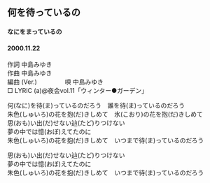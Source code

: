 ## 何を待っているの
#### なにをまっているの
#### 2000.11.22


作詞     中島みゆき　　　　　   
作曲      中島みゆき  　　　   
編曲 (Ver.) 　　　　
唄     中島みゆき     
□ LYRIC (a)@夜会vol.11「ウィンター●ガーデン」   
   
何(なに)を待(ま)っているのだろう　誰を待(ま)っているのだろう   
朱色(しゅいろ)の花を抱(だ)きしめて　氷(こおり)の花を抱(だ)きしめて   
思(おも)い出(だ)せない辿(たど)りつけない   
夢の中では憶(おぼ)えてたのに   
朱色(しゅいろ)の花を抱(だ)きしめて　いつまで待(ま)っているのだろう   
   
思(おも)い出(だ)せない辿(たど)りつけない   
夢の中では憶(おぼ)えてたのに   
朱色(しゅいろ)の花を抱(だ)きしめて　いつまで待(ま)っているのだろう   